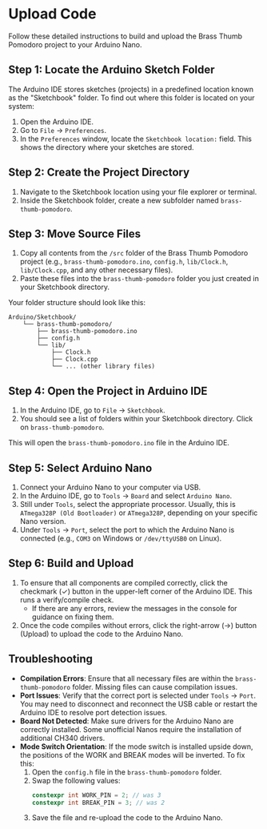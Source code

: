 # Upload Code

Follow these detailed instructions to build and upload the Brass Thumb Pomodoro project to your Arduino Nano.

## Step 1: Locate the Arduino Sketch Folder

The Arduino IDE stores sketches (projects) in a predefined location known as the "Sketchbook" folder. To find out where this folder is located on your system:

1. Open the Arduino IDE.
2. Go to `File` -> `Preferences`.
3. In the `Preferences` window, locate the `Sketchbook location:` field. This shows the directory where your sketches are stored.

## Step 2: Create the Project Directory

1. Navigate to the Sketchbook location using your file explorer or terminal.
2. Inside the Sketchbook folder, create a new subfolder named `brass-thumb-pomodoro`.

## Step 3: Move Source Files

1. Copy all contents from the `/src` folder of the Brass Thumb Pomodoro project (e.g., `brass-thumb-pomodoro.ino`, `config.h`, `lib/Clock.h`, `lib/Clock.cpp`, and any other necessary files).
2. Paste these files into the `brass-thumb-pomodoro` folder you just created in your Sketchbook directory.

Your folder structure should look like this:
```
Arduino/Sketchbook/
    └── brass-thumb-pomodoro/
        ├── brass-thumb-pomodoro.ino
        ├── config.h
        └── lib/
            ├── Clock.h
            ├── Clock.cpp
            └── ... (other library files)
```

## Step 4: Open the Project in Arduino IDE

1. In the Arduino IDE, go to `File` -> `Sketchbook`.
2. You should see a list of folders within your Sketchbook directory. Click on `brass-thumb-pomodoro`.

This will open the `brass-thumb-pomodoro.ino` file in the Arduino IDE.

## Step 5: Select Arduino Nano

1. Connect your Arduino Nano to your computer via USB.
2. In the Arduino IDE, go to `Tools` -> `Board` and select `Arduino Nano`.
3. Still under `Tools`, select the appropriate processor. Usually, this is `ATmega328P (Old Bootloader)` or `ATmega328P`, depending on your specific Nano version.
4. Under `Tools` -> `Port`, select the port to which the Arduino Nano is connected (e.g., `COM3` on Windows or `/dev/ttyUSB0` on Linux).

## Step 6: Build and Upload

1. To ensure that all components are compiled correctly, click the checkmark (✓) button in the upper-left corner of the Arduino IDE. This runs a verify/compile check.
   - If there are any errors, review the messages in the console for guidance on fixing them.
2. Once the code compiles without errors, click the right-arrow (→) button (Upload) to upload the code to the Arduino Nano.

## Troubleshooting

- **Compilation Errors**: Ensure that all necessary files are within the `brass-thumb-pomodoro` folder. Missing files can cause compilation issues.
- **Port Issues**: Verify that the correct port is selected under `Tools` -> `Port`. You may need to disconnect and reconnect the USB cable or restart the Arduino IDE to resolve port detection issues.
- **Board Not Detected**: Make sure drivers for the Arduino Nano are correctly installed. Some unofficial Nanos require the installation of additional CH340 drivers.
- **Mode Switch Orientation**: If the mode switch is installed upside down, the positions of the WORK and BREAK modes will be inverted. To fix this:
    1. Open the `config.h` file in the `brass-thumb-pomodoro` folder.
    2. Swap the following values:
        ```cpp
        constexpr int WORK_PIN = 2; // was 3
        constexpr int BREAK_PIN = 3; // was 2
        ```
    3. Save the file and re-upload the code to the Arduino Nano.
